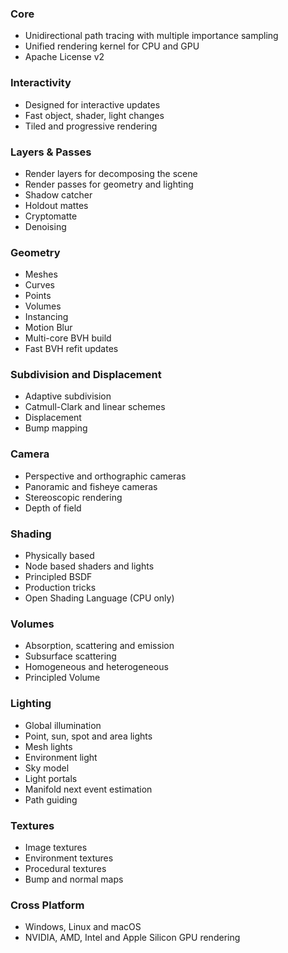 ### Core

* Unidirectional path tracing with multiple importance sampling
* Unified rendering kernel for CPU and GPU
* Apache License v2

### Interactivity

* Designed for interactive updates
* Fast object, shader, light changes
* Tiled and progressive rendering

### Layers &amp; Passes

* Render layers for decomposing the scene
* Render passes for geometry and lighting
* Shadow catcher
* Holdout mattes
* Cryptomatte
* Denoising

### Geometry

* Meshes
* Curves
* Points
* Volumes
* Instancing
* Motion Blur
* Multi-core BVH build
* Fast BVH refit updates

### Subdivision and Displacement

* Adaptive subdivision
* Catmull-Clark and linear schemes
* Displacement
* Bump mapping

### Camera

* Perspective and orthographic cameras
* Panoramic and fisheye cameras
* Stereoscopic rendering
* Depth of field

### Shading

* Physically based
* Node based shaders and lights
* Principled BSDF
* Production tricks
* Open Shading Language (CPU only)

### Volumes

* Absorption, scattering and emission
* Subsurface scattering
* Homogeneous and heterogeneous
* Principled Volume

### Lighting

* Global illumination
* Point, sun, spot and area lights
* Mesh lights
* Environment light
* Sky model
* Light portals
* Manifold next event estimation
* Path guiding

### Textures

* Image textures
* Environment textures
* Procedural textures
* Bump and normal maps

### Cross Platform

* Windows, Linux and macOS
* NVIDIA, AMD, Intel and Apple Silicon GPU rendering
